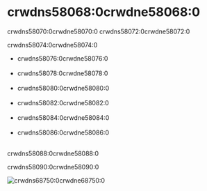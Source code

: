 # crwdns58068:0crwdne58068:0

crwdns58070:0crwdne58070:0  crwdns58072:0crwdne58072:0

crwdns58074:0crwdne58074:0

* crwdns58076:0crwdne58076:0</br></br>
* crwdns58078:0crwdne58078:0</br></br>
* crwdns58080:0crwdne58080:0</br></br>
* crwdns58082:0crwdne58082:0</br></br>
* crwdns58084:0crwdne58084:0</br></br>
* crwdns58086:0crwdne58086:0</br></br>

crwdns58088:0crwdne58088:0

crwdns58090:0crwdne58090:0

![crwdns68750:0crwdne68750:0](crwdns68748:0crwdne68748:0)
